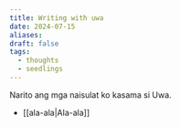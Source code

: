 ```yaml
---
title: Writing with uwa
date: 2024-07-15
aliases: 
draft: false
tags:
  - thoughts
  - seedlings
---
```

Narito ang mga naisulat ko kasama si Uwa.

- [[ala-ala|Ala-ala]]